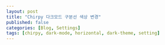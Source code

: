 ```yaml
---
layout: post
title: "Chirpy 다크모드 구분선 색상 변경"
published: false
categories: [Blog, Settings]
tags: [chirpy, dark-mode, horizontal, dark-theme, setting]
---
```

